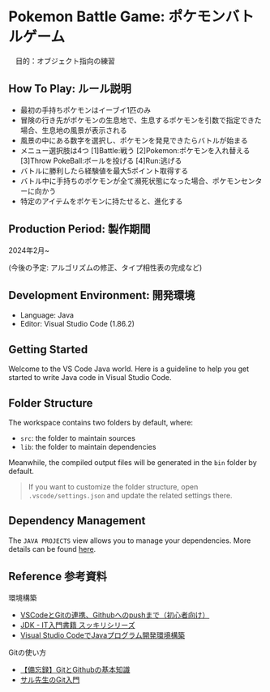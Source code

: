 # Pokemon Battle Game: ポケモンバトルゲーム 
　目的：オブジェクト指向の練習

## How To Play: ルール説明
* 最初の手持ちポケモンはイーブイ1匹のみ
* 冒険の行き先がポケモンの生息地で、生息するポケモンを引数で指定できた場合、生息地の風景が表示される
* 風景の中にある数字を選択し、ポケモンを発見できたらバトルが始まる
* メニュー選択肢は4つ [1]Battle:戦う [2]Pokemon:ポケモンを入れ替える [3]Throw PokeBall:ボールを投げる [4]Run:逃げる
* バトルに勝利したら経験値を最大5ポイント取得する
* バトル中に手持ちのポケモンが全て瀕死状態になった場合、ポケモンセンターに向かう
* 特定のアイテムをポケモンに持たせると、進化する

## Production Period: 製作期間
2024年2月~

(今後の予定: アルゴリズムの修正、タイプ相性表の完成など)

## Development Environment: 開発環境
* Language: Java
* Editor: Visual Studio Code (1.86.2)

## Getting Started

Welcome to the VS Code Java world. Here is a guideline to help you get started to write Java code in Visual Studio Code.

## Folder Structure

The workspace contains two folders by default, where:

- `src`: the folder to maintain sources
- `lib`: the folder to maintain dependencies

Meanwhile, the compiled output files will be generated in the `bin` folder by default.

> If you want to customize the folder structure, open `.vscode/settings.json` and update the related settings there.

## Dependency Management

The `JAVA PROJECTS` view allows you to manage your dependencies. More details can be found [here](https://github.com/microsoft/vscode-java-dependency#manage-dependencies).

## Reference 参考資料

環境構築
* [VSCodeとGitの連携、Githubへのpushまで（初心者向け）](https://qiita.com/midori-game/items/0abf0013a70790518738)
* [JDK - IT入門書籍 スッキリシリーズ](https://sukkiri.jp/technologies/processors/jdk)
* [Visual Studio CodeでJavaプログラム開発環境構築](https://qiita.com/brgd/items/da54e5db258bc9d2538a)

Gitの使い方
* [【備忘録】GitとGithubの基本知識](https://qiita.com/moonbass630/items/383fc8300a83784e4c82)
* [サル先生のGit入門](https://backlog.com/ja/git-tutorial/)

